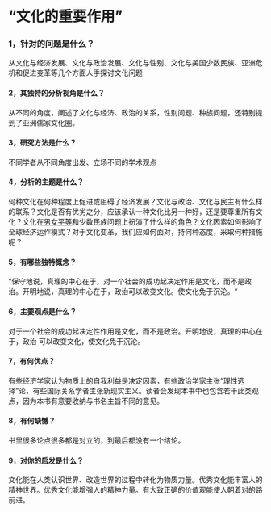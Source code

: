 # “文化的重要作用”

### 1，针对的问题是什么？

从文化与经济发展、文化与政治发展、文化与性别、文化与美国少数民族、亚洲危机和促进变革等几个方面人手探讨文化问题

#### 2，其独特的分析视角是什么？

从不同的角度，阐述了文化与经济、政治的关系，性别问题、种族问题，还特别提到了亚洲儒家文化圈。

#### 3，研究方法是什么？

不同学者从不同角度出发、立场不同的学术观点

#### 4，分析的主题是什么？

何种文化在何种程度上促进或阻碍了经济发展？文化与政治、文化与民主有什么样的联系？文化是否有优劣之分，应该承认一种文化比另一种好，还是要尊重所有文化？文化在[男女平等](https://baike.baidu.com/item/男女平等/2939686)和少数民族问题上扮演了什么样的角色？文化因素如何影响了全球经济运作模式？对于文化变革，我们应如何面对，持何种态度，采取何种措施呢？

#### 5，有哪些独特概念？

“保守地说，真理的中心在于，对一个社会的成功起决定作用是文化，而不是政治。开明地说，真理的中心在于，政治可以改变文化。使文化免于沉沦。“

#### 6，主要观点是什么？

对于一个社会的成功起决定性作用是文化，而不是政治。开明地说，真理的中心在于，政治 可以改变文化，使文化免于沉沦。

#### 7，有何优点？

有些经济学家认为物质上的自我利益是决定因素，有些政治学家主张“理性选择”论，有些国际关系学者主张新现实主义。读者会发现本书中也包含若干此类观点，因为本书有意要收纳与书名主旨不同的意见。

#### 8，有何缺憾？

书里很多论点很多都是对立的，到最后都没有一个结论。

#### 9，对你的启发是什么？

文化能在人类认识世界、改造世界的过程中转化为物质力量。优秀文化能丰富人的精神世界。优秀文化能增强人的精神力量。有大致正确的价值观能使人朝着对的路前进。